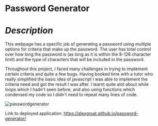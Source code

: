 # **Password Generator** #

# *Description* #

This webpage has a specific job of generating a password using multiple options for criteria that make up the password.
The user has total control over how long the password is (as long as it is within the 8-128 character limit) and the type of characters
that will be included in the password. 

Throughout this project, I faced many challenges in trying to implement certain criteria and quite a few bugs. Having booked time with 
a tutor who really simplified the basic idea of javascript I was able to implement the criteria need and got the result I was after. 
I learnt quite alot about while loops which I hadn't seen before, and also using functions which condensed my code so I didn't need to repeat 
many lines of code. 

![passwordgenerator](https://user-images.githubusercontent.com/88314794/134501002-1836e2b2-4c83-4f80-8019-ebe94918808a.png)


Link to deployed application: https://alexgroat.github.io/password-generator/
